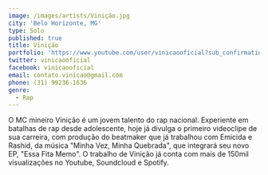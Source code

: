 ```yaml
---
image: /images/artists/Vinição.jpg
city: 'Belo Horizonte, MG'
type: Solo
published: true
title: Vinição
portfolio: 'https://www.youtube.com/user/vinicaooficial?sub_confirmation=1'
twitter: vinicaooficial
facebook: vinicaooficial
email: contato.vinicao@gmail.com
phone: (31) 99236-1636
genre:
  - Rap
---
```

O MC mineiro Vinição é um jovem talento do rap nacional. Experiente em batalhas de rap desde adolescente, hoje já divulga o primeiro videoclipe de sua carreira, com produção do beatmaker que já trabalhou com Emicida e Rashid, da música "Minha Vez, Minha Quebrada", que integrará seu novo EP, "Essa Fita Memo". O trabalho de Vinição já conta com mais de 150mil visualizações no Youtube, Soundcloud e Spotify.
